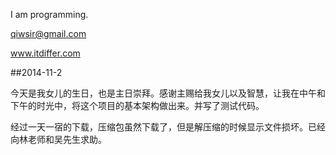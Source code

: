 I am programming.

qiwsir@gmail.com

www.itdiffer.com

##2014-11-2

今天是我女儿的生日，也是主日崇拜。感谢主赐给我女儿以及智慧，让我在中午和下午的时光中，将这个项目的基本架构做出来。并写了测试代码。

经过一天一宿的下载，压缩包虽然下载了，但是解压缩的时候显示文件损坏。已经向林老师和吴先生求助。
